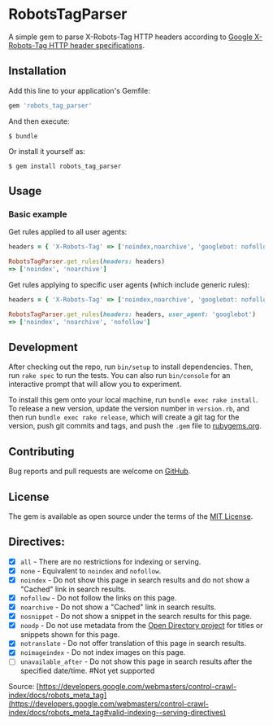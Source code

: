 # RobotsTagParser

A simple gem to parse X-Robots-Tag HTTP headers according to [Google X-Robots-Tag HTTP header specifications](https://developers.google.com/webmasters/control-crawl-index/docs/robots_meta_tag#using-the-x-robots-tag-http-header).

## Installation

Add this line to your application's Gemfile:

```ruby
gem 'robots_tag_parser'
```

And then execute:

    $ bundle

Or install it yourself as:

    $ gem install robots_tag_parser

## Usage

### Basic example
Get rules applied to all user agents:

```ruby
headers = { 'X-Robots-Tag' => ['noindex,noarchive', 'googlebot: nofollow' }

RobotsTagParser.get_rules(headers: headers)
=> ['noindex', 'noarchive']
```

Get rules applying to specific user agents (which include generic
rules):

```ruby
headers = { 'X-Robots-Tag' => ['noindex,noarchive', 'googlebot: nofollow' }

RobotsTagParser.get_rules(headers: headers, user_agent: 'googlebot')
=> ['noindex', 'noarchive', 'nofollow']
```


## Development

After checking out the repo, run `bin/setup` to install dependencies. Then, run `rake spec` to run the tests. You can also run `bin/console` for an interactive prompt that will allow you to experiment.

To install this gem onto your local machine, run `bundle exec rake install`. To release a new version, update the version number in `version.rb`, and then run `bundle exec rake release`, which will create a git tag for the version, push git commits and tags, and push the `.gem` file to [rubygems.org](https://rubygems.org).

## Contributing

Bug reports and pull requests are welcome on [GitHub](https://github.com/MothOnMars/robots_tag_parser).

## License

The gem is available as open source under the terms of the [MIT License](http://opensource.org/licenses/MIT).

## Directives:
- [x] `all` - There are no restrictions for indexing or serving.
- [x] `none` - Equivalent to `noindex` and `nofollow`.
- [x] `noindex` - Do not show this page in search results and do not show a "Cached" link in search results.
- [x] `nofollow` - Do not follow the links on this page.
- [x] `noarchive` - Do not show a "Cached" link in search results.
- [x] `nosnippet` - Do not show a snippet in the search results for this page.
- [x] `noodp` - Do not use metadata from the [Open Directory project](http://dmoz.org/) for titles or snippets shown for this page.
- [x] `notranslate` - Do not offer translation of this page in search results.
- [x] `noimageindex` - Do not index images on this page.
- [ ] `unavailable_after` - Do not show this page in search results after the specified date/time. #Not yet supported

Source: [https://developers.google.com/webmasters/control-crawl-index/docs/robots_meta_tag](https://developers.google.com/webmasters/control-crawl-index/docs/robots_meta_tag#valid-indexing--serving-directives)
